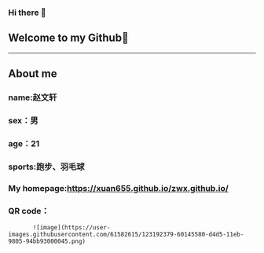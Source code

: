 ### Hi there 👋

<!--
**xuan655/xuan655** is a ✨ _special_ ✨ repository because its `README.md` (this file) appears on your GitHub profile.

Here are some ideas to get you started:

- 🔭 I’m currently working on ...
- 🌱 I’m currently learning ...
- 👯 I’m looking to collaborate on ...
- 🤔 I’m looking for help with ...
- 💬 Ask me about ...
- 📫 How to reach me: ...
- 😄 Pronouns: ...
- ⚡ Fun fact: ...
-->
## Welcome to my Github👋
---
## About me
### name:赵文轩
### sex：男
### age：21
### sports:跑步、羽毛球
### My homepage:https://xuan655.github.io/zwx.github.io/
### QR code：
           ![image](https://user-images.githubusercontent.com/61582615/123192379-60145580-d4d5-11eb-9805-94bb93000045.png)



